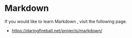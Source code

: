 # Markdown

If you would like to learn Markdown , visit the following page.

* <https://daringfireball.net/projects/markdown/>
